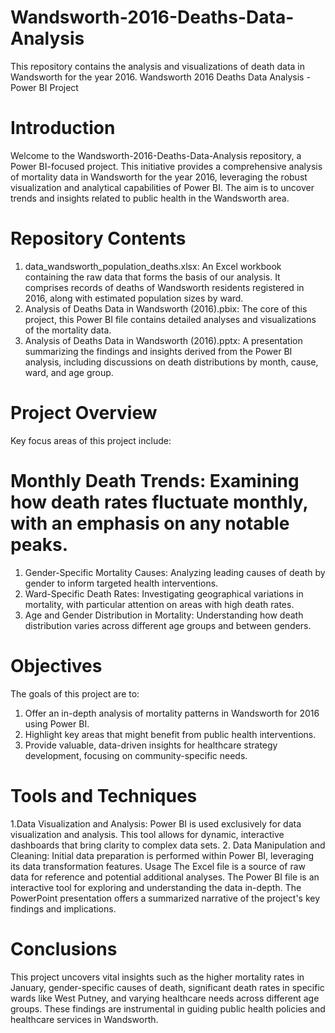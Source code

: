 # Wandsworth-2016-Deaths-Data-Analysis
This repository contains the analysis and visualizations of death data in Wandsworth for the year 2016. 
Wandsworth 2016 Deaths Data Analysis - Power BI Project
# Introduction
Welcome to the Wandsworth-2016-Deaths-Data-Analysis repository, a Power BI-focused project. This initiative provides a comprehensive analysis of mortality data in Wandsworth for the year 2016, leveraging the robust visualization and analytical capabilities of Power BI. The aim is to uncover trends and insights related to public health in the Wandsworth area.

# Repository Contents
1. data_wandsworth_population_deaths.xlsx: An Excel workbook containing the raw data that forms the basis of our analysis. It comprises records of deaths of Wandsworth residents registered in 2016, along with estimated population sizes by ward.
2. Analysis of Deaths Data in Wandsworth (2016).pbix: The core of this project, this Power BI file contains detailed analyses and visualizations of the mortality data.
3. Analysis of Deaths Data in Wandsworth (2016).pptx: A presentation summarizing the findings and insights derived from the Power BI analysis, including discussions on death distributions by month, cause, ward, and age group.
# Project Overview
Key focus areas of this project include:

# Monthly Death Trends: Examining how death rates fluctuate monthly, with an emphasis on any notable peaks.
1. Gender-Specific Mortality Causes: Analyzing leading causes of death by gender to inform targeted health interventions.
2. Ward-Specific Death Rates: Investigating geographical variations in mortality, with particular attention on areas with high death rates.
3. Age and Gender Distribution in Mortality: Understanding how death distribution varies across different age groups and between genders.
# Objectives
The goals of this project are to:

1. Offer an in-depth analysis of mortality patterns in Wandsworth for 2016 using Power BI.
2. Highlight key areas that might benefit from public health interventions.
3. Provide valuable, data-driven insights for healthcare strategy development, focusing on community-specific needs.
# Tools and Techniques
1.Data Visualization and Analysis: Power BI is used exclusively for data visualization and analysis. This tool allows for dynamic, interactive dashboards that bring clarity to complex data sets.
2. Data Manipulation and Cleaning: Initial data preparation is performed within Power BI, leveraging its data transformation features.
Usage
The Excel file is a source of raw data for reference and potential additional analyses.
The Power BI file is an interactive tool for exploring and understanding the data in-depth.
The PowerPoint presentation offers a summarized narrative of the project's key findings and implications.
# Conclusions
This project uncovers vital insights such as the higher mortality rates in January, gender-specific causes of death, significant death rates in specific wards like West Putney, and varying healthcare needs across different age groups. These findings are instrumental in guiding public health policies and healthcare services in Wandsworth.
